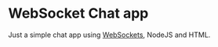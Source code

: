 # WebSocket Chat app

Just a simple chat app using [WebSockets](https://developer.mozilla.org/en-US/docs/Web/API/WebSockets_API), NodeJS and HTML.
